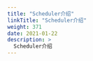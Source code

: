 ```yaml
---
title: "Scheduler介绍"
linkTitle: "Scheduler介绍"
weight: 371
date: 2021-01-22
description: >
  Scheduler介绍
---
```



